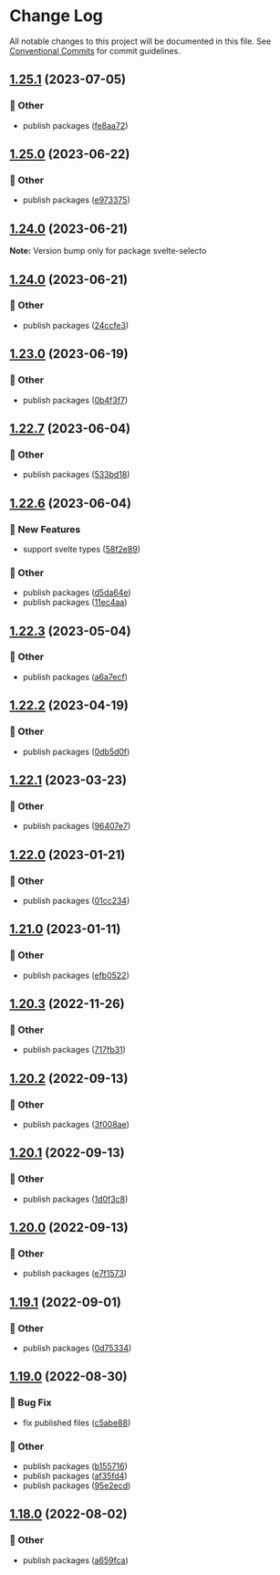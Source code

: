 # Change Log

All notable changes to this project will be documented in this file.
See [Conventional Commits](https://conventionalcommits.org) for commit guidelines.

## [1.25.1](https://github.com/daybrush/selecto/blob/master/packages/svelte-selecto/compare/svelte-selecto@1.25.0...svelte-selecto@1.25.1) (2023-07-05)


### :mega: Other

* publish packages ([fe8aa72](https://github.com/daybrush/selecto/blob/master/packages/svelte-selecto/commit/fe8aa72fddf49e90c0e0d69e3764b02ea382ca59))



## [1.25.0](https://github.com/daybrush/selecto/blob/master/packages/svelte-selecto/compare/svelte-selecto@1.24.0...svelte-selecto@1.25.0) (2023-06-22)


### :mega: Other

* publish packages ([e973375](https://github.com/daybrush/selecto/blob/master/packages/svelte-selecto/commit/e97337540d4908e2c7d86c0028997f3729636bff))



## [1.24.0](https://github.com/daybrush/selecto/blob/master/packages/svelte-selecto/compare/svelte-selecto@1.24.0...svelte-selecto@1.24.0) (2023-06-21)

**Note:** Version bump only for package svelte-selecto





## [1.24.0](https://github.com/daybrush/selecto/blob/master/packages/svelte-selecto/compare/svelte-selecto@1.23.0...svelte-selecto@1.24.0) (2023-06-21)


### :mega: Other

* publish packages ([24ccfe3](https://github.com/daybrush/selecto/blob/master/packages/svelte-selecto/commit/24ccfe384e3b6868482f7fe9102c3b44a9b9f6ab))



## [1.23.0](https://github.com/daybrush/selecto/blob/master/packages/svelte-selecto/compare/svelte-selecto@1.22.7...svelte-selecto@1.23.0) (2023-06-19)


### :mega: Other

* publish packages ([0b4f3f7](https://github.com/daybrush/selecto/blob/master/packages/svelte-selecto/commit/0b4f3f7a55e7a16822c00bb5c2ba3e94fab55af1))



## [1.22.7](https://github.com/daybrush/selecto/blob/master/packages/svelte-selecto/compare/svelte-selecto@1.22.6...svelte-selecto@1.22.7) (2023-06-04)


### :mega: Other

* publish packages ([533bd18](https://github.com/daybrush/selecto/blob/master/packages/svelte-selecto/commit/533bd18facefe9c6bd5cc4d279756733ef8acf84))



## [1.22.6](https://github.com/daybrush/selecto/blob/master/packages/svelte-selecto/compare/svelte-selecto@1.22.3...svelte-selecto@1.22.6) (2023-06-04)


### :rocket: New Features

* support svelte types ([58f2e89](https://github.com/daybrush/selecto/blob/master/packages/svelte-selecto/commit/58f2e898a03af4cfcb9038c6afc6951c5531f99b))


### :mega: Other

* publish packages ([d5da64e](https://github.com/daybrush/selecto/blob/master/packages/svelte-selecto/commit/d5da64e0c8e01f658832197a2ad888305c8fafec))
* publish packages ([11ec4aa](https://github.com/daybrush/selecto/blob/master/packages/svelte-selecto/commit/11ec4aab38a176b2386ee8ad93bac8a0f41ecdf2))



## [1.22.3](https://github.com/daybrush/selecto/blob/master/packages/svelte-selecto/compare/svelte-selecto@1.22.2...svelte-selecto@1.22.3) (2023-05-04)


### :mega: Other

* publish packages ([a6a7ecf](https://github.com/daybrush/selecto/blob/master/packages/svelte-selecto/commit/a6a7ecf85231504be0ab0a135d9647817820a608))



## [1.22.2](https://github.com/daybrush/selecto/blob/master/packages/svelte-selecto/compare/svelte-selecto@1.22.1...svelte-selecto@1.22.2) (2023-04-19)


### :mega: Other

* publish packages ([0db5d0f](https://github.com/daybrush/selecto/blob/master/packages/svelte-selecto/commit/0db5d0fc467b2839b0f33303f7d23a1b7b054d7a))



## [1.22.1](https://github.com/daybrush/selecto/blob/master/packages/svelte-selecto/compare/svelte-selecto@1.22.0...svelte-selecto@1.22.1) (2023-03-23)


### :mega: Other

* publish packages ([96407e7](https://github.com/daybrush/selecto/blob/master/packages/svelte-selecto/commit/96407e795bb6da2fbfc61babb45dc8af31acd345))



## [1.22.0](https://github.com/daybrush/selecto/blob/master/packages/svelte-selecto/compare/svelte-selecto@1.21.0...svelte-selecto@1.22.0) (2023-01-21)


### :mega: Other

* publish packages ([01cc234](https://github.com/daybrush/selecto/blob/master/packages/svelte-selecto/commit/01cc2349da2361bd331b6454494aa61c51e8baf8))



## [1.21.0](https://github.com/daybrush/selecto/blob/master/packages/svelte-selecto/compare/svelte-selecto@1.20.3...svelte-selecto@1.21.0) (2023-01-11)


### :mega: Other

* publish packages ([efb0522](https://github.com/daybrush/selecto/blob/master/packages/svelte-selecto/commit/efb0522ca13cb2e636973b6eaf947d0675732eca))



## [1.20.3](https://github.com/daybrush/selecto/blob/master/packages/svelte-selecto/compare/svelte-selecto@1.20.2...svelte-selecto@1.20.3) (2022-11-26)


### :mega: Other

* publish packages ([717fb31](https://github.com/daybrush/selecto/blob/master/packages/svelte-selecto/commit/717fb31fa0edc56498c6bfbd8dba53abed5b042d))



## [1.20.2](https://github.com/daybrush/selecto/blob/master/packages/svelte-selecto/compare/svelte-selecto@1.20.1...svelte-selecto@1.20.2) (2022-09-13)


### :mega: Other

* publish packages ([3f008ae](https://github.com/daybrush/selecto/blob/master/packages/svelte-selecto/commit/3f008aee544e9ef22d630c1cd73af62e13201182))



## [1.20.1](https://github.com/daybrush/selecto/blob/master/packages/svelte-selecto/compare/svelte-selecto@1.20.0...svelte-selecto@1.20.1) (2022-09-13)


### :mega: Other

* publish packages ([1d0f3c8](https://github.com/daybrush/selecto/blob/master/packages/svelte-selecto/commit/1d0f3c8c10237cf76b43ef090f407f00547d0809))



## [1.20.0](https://github.com/daybrush/selecto/blob/master/packages/svelte-selecto/compare/svelte-selecto@1.19.1...svelte-selecto@1.20.0) (2022-09-13)


### :mega: Other

* publish packages ([e7f1573](https://github.com/daybrush/selecto/blob/master/packages/svelte-selecto/commit/e7f1573c80bfa19b0776df94d43c13fe7f5465b8))



## [1.19.1](https://github.com/daybrush/selecto/blob/master/packages/svelte-selecto/compare/svelte-selecto@1.19.0...svelte-selecto@1.19.1) (2022-09-01)


### :mega: Other

* publish packages ([0d75334](https://github.com/daybrush/selecto/blob/master/packages/svelte-selecto/commit/0d7533495d2d9fde606a9207bff5e6228f242217))



## [1.19.0](https://github.com/daybrush/selecto/blob/master/packages/svelte-selecto/compare/svelte-selecto@1.18.0...svelte-selecto@1.19.0) (2022-08-30)


### :bug: Bug Fix

* fix published files ([c5abe88](https://github.com/daybrush/selecto/blob/master/packages/svelte-selecto/commit/c5abe882f4656c628e467ea2d7b0bc4ec2026ede))


### :mega: Other

* publish packages ([b155716](https://github.com/daybrush/selecto/blob/master/packages/svelte-selecto/commit/b155716d8c80405ce5325fba19617f6581ea6f9c))
* publish packages ([af35fd4](https://github.com/daybrush/selecto/blob/master/packages/svelte-selecto/commit/af35fd40776554d4a65202bf3a4bfe3c498b32dc))
* publish packages ([95e2ecd](https://github.com/daybrush/selecto/blob/master/packages/svelte-selecto/commit/95e2ecdd3e1f8b09c23aa64eff02688ad82fdaf5))



## [1.18.0](https://github.com/daybrush/selecto/blob/master/packages/svelte-selecto/compare/svelte-selecto@1.17.0...svelte-selecto@1.18.0) (2022-08-02)


### :mega: Other

* publish packages ([a659fca](https://github.com/daybrush/selecto/blob/master/packages/svelte-selecto/commit/a659fcac851c216036b7231072c2d155ff7987f1))
